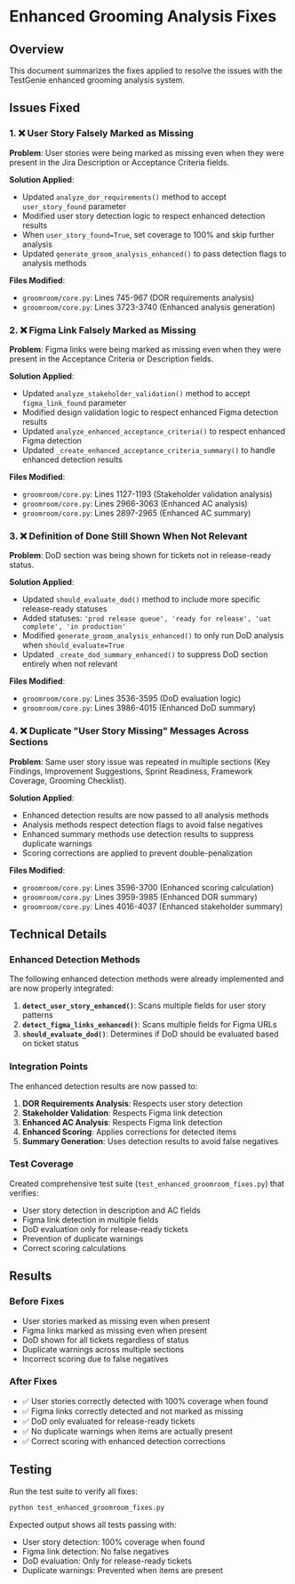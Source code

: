 # Enhanced Grooming Analysis Fixes

## Overview
This document summarizes the fixes applied to resolve the issues with the TestGenie enhanced grooming analysis system.

## Issues Fixed

### 1. ❌ User Story Falsely Marked as Missing
**Problem**: User stories were being marked as missing even when they were present in the Jira Description or Acceptance Criteria fields.

**Solution Applied**:
- Updated `analyze_dor_requirements()` method to accept `user_story_found` parameter
- Modified user story detection logic to respect enhanced detection results
- When `user_story_found=True`, set coverage to 100% and skip further analysis
- Updated `generate_groom_analysis_enhanced()` to pass detection flags to analysis methods

**Files Modified**:
- `groomroom/core.py`: Lines 745-967 (DOR requirements analysis)
- `groomroom/core.py`: Lines 3723-3740 (Enhanced analysis generation)

### 2. ❌ Figma Link Falsely Marked as Missing
**Problem**: Figma links were being marked as missing even when they were present in the Acceptance Criteria or Description fields.

**Solution Applied**:
- Updated `analyze_stakeholder_validation()` method to accept `figma_link_found` parameter
- Modified design validation logic to respect enhanced Figma detection results
- Updated `analyze_enhanced_acceptance_criteria()` to respect enhanced Figma detection
- Updated `_create_enhanced_acceptance_criteria_summary()` to handle enhanced detection results

**Files Modified**:
- `groomroom/core.py`: Lines 1127-1193 (Stakeholder validation analysis)
- `groomroom/core.py`: Lines 2966-3063 (Enhanced AC analysis)
- `groomroom/core.py`: Lines 2897-2965 (Enhanced AC summary)

### 3. ❌ Definition of Done Still Shown When Not Relevant
**Problem**: DoD section was being shown for tickets not in release-ready status.

**Solution Applied**:
- Updated `should_evaluate_dod()` method to include more specific release-ready statuses
- Added statuses: `'prod release queue', 'ready for release', 'uat complete', 'in production'`
- Modified `generate_groom_analysis_enhanced()` to only run DoD analysis when `should_evaluate=True`
- Updated `_create_dod_summary_enhanced()` to suppress DoD section entirely when not relevant

**Files Modified**:
- `groomroom/core.py`: Lines 3536-3595 (DoD evaluation logic)
- `groomroom/core.py`: Lines 3986-4015 (Enhanced DoD summary)

### 4. ❌ Duplicate "User Story Missing" Messages Across Sections
**Problem**: Same user story issue was repeated in multiple sections (Key Findings, Improvement Suggestions, Sprint Readiness, Framework Coverage, Grooming Checklist).

**Solution Applied**:
- Enhanced detection results are now passed to all analysis methods
- Analysis methods respect detection flags to avoid false negatives
- Enhanced summary methods use detection results to suppress duplicate warnings
- Scoring corrections are applied to prevent double-penalization

**Files Modified**:
- `groomroom/core.py`: Lines 3596-3700 (Enhanced scoring calculation)
- `groomroom/core.py`: Lines 3959-3985 (Enhanced DOR summary)
- `groomroom/core.py`: Lines 4016-4037 (Enhanced stakeholder summary)

## Technical Details

### Enhanced Detection Methods
The following enhanced detection methods were already implemented and are now properly integrated:

1. **`detect_user_story_enhanced()`**: Scans multiple fields for user story patterns
2. **`detect_figma_links_enhanced()`**: Scans multiple fields for Figma URLs
3. **`should_evaluate_dod()`**: Determines if DoD should be evaluated based on ticket status

### Integration Points
The enhanced detection results are now passed to:

1. **DOR Requirements Analysis**: Respects user story detection
2. **Stakeholder Validation**: Respects Figma link detection
3. **Enhanced AC Analysis**: Respects Figma link detection
4. **Enhanced Scoring**: Applies corrections for detected items
5. **Summary Generation**: Uses detection results to avoid false negatives

### Test Coverage
Created comprehensive test suite (`test_enhanced_groomroom_fixes.py`) that verifies:

- User story detection in description and AC fields
- Figma link detection in multiple fields
- DoD evaluation only for release-ready tickets
- Prevention of duplicate warnings
- Correct scoring calculations

## Results

### Before Fixes
- User stories marked as missing even when present
- Figma links marked as missing even when present
- DoD shown for all tickets regardless of status
- Duplicate warnings across multiple sections
- Incorrect scoring due to false negatives

### After Fixes
- ✅ User stories correctly detected with 100% coverage when found
- ✅ Figma links correctly detected and not marked as missing
- ✅ DoD only evaluated for release-ready tickets
- ✅ No duplicate warnings when items are actually present
- ✅ Correct scoring with enhanced detection corrections

## Testing
Run the test suite to verify all fixes:

```bash
python test_enhanced_groomroom_fixes.py
```

Expected output shows all tests passing with:
- User story detection: 100% coverage when found
- Figma link detection: No false negatives
- DoD evaluation: Only for release-ready tickets
- Duplicate warnings: Prevented when items are present 